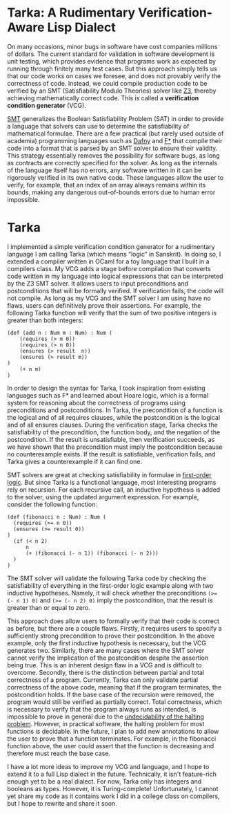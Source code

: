 # Tarka: A Rudimentary Verification-Aware Lisp Dialect

On many occasions, minor bugs in software have cost companies millions of dollars. The current standard for validation in software development is unit testing, which provides evidence that programs work as expected by running through finitely many test cases. But this approach simply tells us that our code works on cases we foresee, and does not provably verify the correctness of code. Instead, we could compile production code to be verified by an SMT (Satisfiability Modulo Theories) solver like [Z3](https://github.com/Z3Prover/z3), thereby achieving mathematically correct code. This is called a **verification condition generator** (VCG).

[SMT](https://en.wikipedia.org/wiki/Satisfiability_modulo_theories) generalizes the Boolean Satisfiability Problem (SAT) in order to provide a language that solvers can use to determine the satisfiability of mathematical formulae. There are a few practical (but rarely used outside of academia) programming languages such as [Dafny](https://github.com/dafny-lang/dafny) and [F*](https://github.com/FStarLang/FStar) that compile their code into a format that is parsed by an SMT solver to ensure their validity. This strategy essentially removes the possibility for software bugs, as long as contracts are correctly specified for the solver. As long as the internals of the language itself has no errors, any software written in it can be rigorously verified in its own native code. These languages allow the user to verify, for example, that an index of an array always remains within its bounds, making any dangerous out-of-bounds errors due to human error impossible.

 # Tarka

I implemented a simple verification condition generator for a rudimentary language I am calling Tarka (which means “logic” in Sanskrit). In doing so, I extended a compiler written in OCaml for a toy language that I built in a compilers class. My VCG adds a stage before compilation that converts code written in my language into logical expressions that can be interpreted by the Z3 SMT solver. It allows users to input preconditions and postconditions that will be formally verified. If verification fails, the code will not compile. As long as my VCG and the SMT solver I am using have no flaws, users can definitively prove their assertions. For example, the following Tarka function will verify that the sum of two positive integers is greater than both integers:

  
```
(def (add n : Num m : Num) : Num (
	(requires (> m 0))
	(requires (> n 0))
	(ensures (> result  n))
	(ensures (> result m))
)
	(+ n m)
)
```
In order to design the syntax for Tarka, I took inspiration from existing languages such as F* and learned about Hoare logic, which is a formal system for reasoning about the correctness of programs using preconditions and postconditions. In Tarka, the precondition of a function is the logical and of all requires clauses, while the postcondition is the logical and of all ensures clauses. During the verification stage, Tarka checks the satisfiability of the precondition, the function body, and the negation of the postcondition. If the result is unsatisfiable, then verification succeeds, as we have shown that the precondition must imply the postcondition because no counterexample exists. If the result is satisfiable, verification fails, and Tarka gives a counterexample if it can find one.

SMT solvers are great at checking satisfiability in formulae in [first-order logic](https://en.wikipedia.org/wiki/First-order_logic). But since Tarka is a functional language, most interesting programs rely on recursion. For each recursive call, an inductive hypothesis is added to the solver, using the updated argument expression. For example, consider the following function:

  ```
(def (fibonacci n : Num) : Num (
	(requires (>= n 0))
	(ensures (>= result 0))
)
	(if (< n 2)
		n
		(+ (fibonacci (- n 1)) (fibonacci (- n 2)))
	)
)
```
  
The SMT solver will validate the following Tarka code by checking the satisfiability of everything in the first-order logic example along with two inductive hypotheses. Namely, it will check whether the preconditions `(>= (- n 1) 0)` and `(>= (- n 2) 0)` imply the postcondition, that the result is greater than or equal to zero.

This approach does allow users to formally verify that their code is correct as before, but there are a couple flaws. Firstly, it requires users to specify a sufficiently strong precondition to prove their postcondition. In the above example, only the first inductive hypothesis is necessary, but the VCG generates two. Similarly, there are many cases where the SMT solver cannot verify the implication of the postcondition despite the assertion being true. This is an inherent design flaw in a VCG and is difficult to overcome. Secondly, there is the distinction between partial and total correctness of a program. Currently, Tarka can only validate partial correctness of the above code, meaning that if the program terminates, the postcondition holds. If the base case of the recursion were removed, the program would still be verified as partially correct. Total correctness, which is necessary to verify that the program always runs as intended, is impossible to prove in general due to the [undecidability of the halting problem](https://en.wikipedia.org/wiki/Halting_problem). However, in practical software, the halting problem for most functions *is* decidable. In the future, I plan to add new annotations to allow the user to prove that a function terminates. For example, in the fibonacci function above, the user could assert that the function is decreasing and therefore must reach the base case.

I have a lot more ideas to improve my VCG and language, and I hope to extend it to a full Lisp dialect in the future. Technically, it isn't feature-rich enough yet to be a real dialect. For now, Tarka only has integers and booleans as types. However, it is Turing-complete! Unfortunately, I cannot yet share my code as it contains work I did in a college class on compilers, but I hope to rewrite and share it soon.
